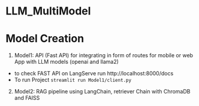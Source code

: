 # LLM_MultiModel


# Model Creation
1. Model1: API (Fast API) for integrating in form of routes for mobile or web App with LLM models (openai and llama2)
- to check FAST API on LangServe run http://localhost:8000/docs
- To run Project 
`
streamlit run Model1/client.py
`

2. Model2: RAG pipeline using LangChain, retriever Chain with ChromaDB and FAISS
